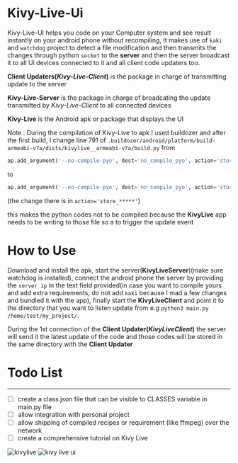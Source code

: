 # Kivy-Live-Ui

Kivy-Live-UI helps you code on your Computer system and see result instantly on your android phone without recompiling, It makes use of `kaki` and `watchdog` project to detect a file modification and then transmits the changes through python `socket` to the **server** and then the server broadcast it to all Ui devices connected to it and all client code updaters too.

**Client Updaters(*Kivy-Live-Client*)** is the package in charge of transmitting update to the server

**Kivy-Live-Server** is the package in charge of broadcating the update transmitted by *Kivy-Live-Client* to all connected devices

**Kivy-Live** is the Android apk or package that displays the UI

Note
: During the compilation of Kivy-Live to apk I used buildozer and after the first build, I change line 791 of `.buildozer/android/platform/build-armeabi-v7a/dists/kivylive__armeabi-v7a/build.py` 
from 
```python
ap.add_argument('--no-compile-pyo', dest='no_compile_pyo', action='store_true', help='Do not optimise .py files to .pyo.')
```

to

```python
ap.add_argument('--no-compile-pyo', dest='no_compile_pyo', action='store_false', help='Do not optimise .py files to .pyo.')
```

(the change there is in `action='store_*****'`)

this makes the python codes not to be compiled because the **KivyLive** app needs to be writing to those file so a to trigger the update event


# How to Use

Download and install the apk, start the server(**KivyLiveServer**)(make sure watchdog is installed), connect the android phone the server by providing the `server ip` in the text field provided(in case you want to compile yours and add extra requirements, do not add `kaki` because I mad a few changes and bundled it with the app), finally start the **KivyLiveClient** and point it to the directory that you want to listen update from e.g `python3 main.py /home/test/my_project/`.

During the 1st connection of the **Client Updater(*KivyLiveClient*)** the server will send it the latest update of the code and those codes will be stored in the same directory with the **Client Updater**

# Todo List
___________________________________
- [ ] create a class.json file that can be visible to CLASSES variable in main.py file
- [ ] allow integration with personal project
- [ ] allow shipping of compiled recipes or requirement (like ffmpeg) over the network
- [ ] create a comprehensive tutorial on Kivy Live

![kivylive](https://user-images.githubusercontent.com/42192162/119441673-6b316580-bd1e-11eb-9958-2848b405e1ed.gif)
![kivy live ui](https://user-images.githubusercontent.com/42192162/119441925-da0ebe80-bd1e-11eb-806f-1ffd9032fb2d.gif)


